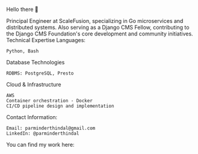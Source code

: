 Hello there 👋

Principal Engineer at ScaleFusion, specializing in Go microservices and distributed systems. Also serving as a Django CMS Fellow, contributing to the Django CMS Foundation's core development and community initiatives.
Technical Expertise
Languages:

    Python, Bash
    
Database Technologies

    RDBMS: PostgreSQL, Presto

Cloud & Infrastructure

    AWS
    Container orchestration - Docker
    CI/CD pipeline design and implementation

Contact Information:

    Email: parminderthindal@gmail.com
    LinkedIn: @parminderthindal

You can find my work here:
